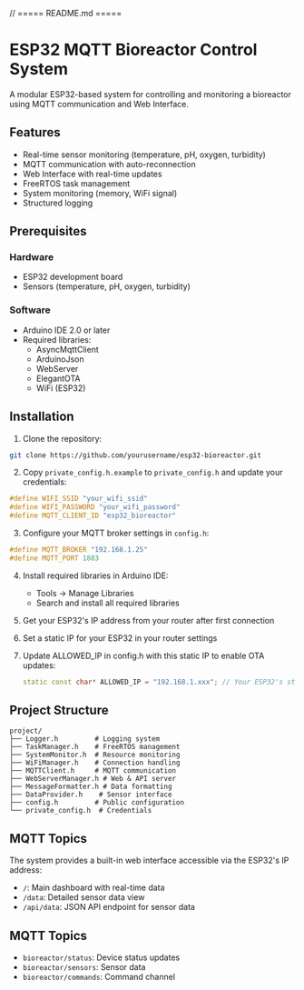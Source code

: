 // ===== README.md =====
# ESP32 MQTT Bioreactor Control System

A modular ESP32-based system for controlling and monitoring a bioreactor using MQTT communication and Web Interface.

## Features

- Real-time sensor monitoring (temperature, pH, oxygen, turbidity)
- MQTT communication with auto-reconnection
- Web Interface with real-time updates
- FreeRTOS task management
- System monitoring (memory, WiFi signal)
- Structured logging

## Prerequisites

### Hardware
- ESP32 development board
- Sensors (temperature, pH, oxygen, turbidity)

### Software
- Arduino IDE 2.0 or later
- Required libraries:
  - AsyncMqttClient
  - ArduinoJson
  - WebServer
  - ElegantOTA
  - WiFi (ESP32)

## Installation

1. Clone the repository:
```bash
git clone https://github.com/yourusername/esp32-bioreactor.git
```

2. Copy `private_config.h.example` to `private_config.h` and update your credentials:
```cpp
#define WIFI_SSID "your_wifi_ssid"
#define WIFI_PASSWORD "your_wifi_password"
#define MQTT_CLIENT_ID "esp32_bioreactor"
```

3. Configure your MQTT broker settings in `config.h`:
```cpp
#define MQTT_BROKER "192.168.1.25"
#define MQTT_PORT 1883
```

4. Install required libraries in Arduino IDE:
   - Tools -> Manage Libraries
   - Search and install all required libraries

5. Get your ESP32's IP address from your router after first connection
6. Set a static IP for your ESP32 in your router settings
7. Update ALLOWED_IP in config.h with this static IP to enable OTA updates:
   ```cpp
   static const char* ALLOWED_IP = "192.168.1.xxx"; // Your ESP32's static IP
   ```

## Project Structure

```
project/
├── Logger.h         # Logging system
├── TaskManager.h    # FreeRTOS management
├── SystemMonitor.h  # Resource monitoring
├── WiFiManager.h    # Connection handling
├── MQTTClient.h     # MQTT communication
├── WebServerManager.h # Web & API server
├── MessageFormatter.h # Data formatting
├── DataProvider.h    # Sensor interface
├── config.h         # Public configuration
└── private_config.h  # Credentials
```

## MQTT Topics

The system provides a built-in web interface accessible via the ESP32's IP address:

- `/`: Main dashboard with real-time data
- `/data`: Detailed sensor data view
- `/api/data`: JSON API endpoint for sensor data

## MQTT Topics

- `bioreactor/status`: Device status updates
- `bioreactor/sensors`: Sensor data
- `bioreactor/commands`: Command channel





